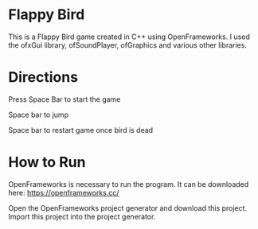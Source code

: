 # Flappy Bird
This is a Flappy Bird game created in C++ using OpenFrameworks.
I used the ofxGui library, ofSoundPlayer, ofGraphics and various other libraries.

# Directions
Press Space Bar to start the game

Space bar to jump

Space bar to restart game once bird is dead

# How to Run
OpenFrameworks is necessary to run the program. It can be downloaded here: https://openframeworks.cc/

Open the OpenFrameworks project generator and download this project.
Import this project into the project generator.
